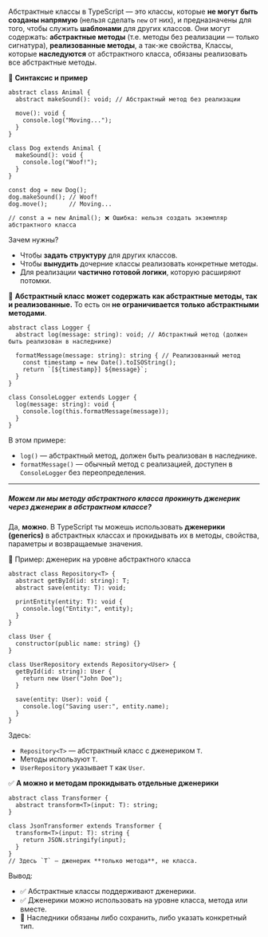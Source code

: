 Абстрактные классы в TypeScript — это классы, которые **не могут быть созданы напрямую** (нельзя сделать `new` от них), и предназначены для того, чтобы служить **шаблонами** для других классов.
Они могут содержать: **абстрактные методы** (т.е. методы без реализации — только сигнатура), **реализованные методы**, а так-же свойства,
Классы, которые **наследуются** от абстрактного класса, обязаны реализовать все абстрактные методы.

📘 **Синтаксис и пример**
```TSX
abstract class Animal {
  abstract makeSound(): void; // Абстрактный метод без реализации

  move(): void {
    console.log("Moving...");
  }
}

class Dog extends Animal {
  makeSound(): void {
    console.log("Woof!");
  }
}

const dog = new Dog();
dog.makeSound(); // Woof!
dog.move();      // Moving...

// const a = new Animal(); ❌ Ошибка: нельзя создать экземпляр абстрактного класса
```

Зачем нужны?
- Чтобы **задать структуру** для других классов.
- Чтобы **вынудить** дочерние классы реализовать конкретные методы.
- Для реализации **частично готовой логики**, которую расширяют потомки.

📘 **Абстрактный класс может содержать как абстрактные методы, так и реализованные.** То есть он **не ограничивается только абстрактными методами**.
```TSX
abstract class Logger {
  abstract log(message: string): void; // Абстрактный метод (должен быть реализован в наследнике)

  formatMessage(message: string): string { // Реализованный метод
    const timestamp = new Date().toISOString();
    return `[${timestamp}] ${message}`;
  }
}

class ConsoleLogger extends Logger {
  log(message: string): void {
    console.log(this.formatMessage(message));
  }
}
```
В этом примере:
- `log()` — абстрактный метод, должен быть реализован в наследнике.
- `formatMessage()` — обычный метод с реализацией, доступен в `ConsoleLogger` без переопределения.

---
##### **Можем ли мы методу абстрактного класса прокинуть дженерик через дженерик в абстрактном классе?**

Да, **можно**. В TypeScript ты можешь использовать **дженерики (generics)** в абстрактных классах и прокидывать их в методы, свойства, параметры и возвращаемые значения.

🔧 Пример: дженерик на уровне абстрактного класса
```TSX
abstract class Repository<T> {
  abstract getById(id: string): T;
  abstract save(entity: T): void;

  printEntity(entity: T): void {
    console.log("Entity:", entity);
  }
}

class User {
  constructor(public name: string) {}
}

class UserRepository extends Repository<User> {
  getById(id: string): User {
    return new User("John Doe");
  }

  save(entity: User): void {
    console.log("Saving user:", entity.name);
  }
}
```

Здесь:
- `Repository<T>` — абстрактный класс с дженериком `T`.
- Методы используют `T`.
- `UserRepository` указывает `T` как `User`.

✅ **А можно и методам прокидывать отдельные дженерики**

```TS
abstract class Transformer {
  abstract transform<T>(input: T): string;
}

class JsonTransformer extends Transformer {
  transform<T>(input: T): string {
    return JSON.stringify(input);
  }
}
// Здесь `T` — дженерик **только метода**, не класса.
```

Вывод:
- ✅ Абстрактные классы поддерживают дженерики.
- ✅ Дженерики можно использовать на уровне класса, метода или вместе.
- 🔄 Наследники обязаны либо сохранить, либо указать конкретный тип.